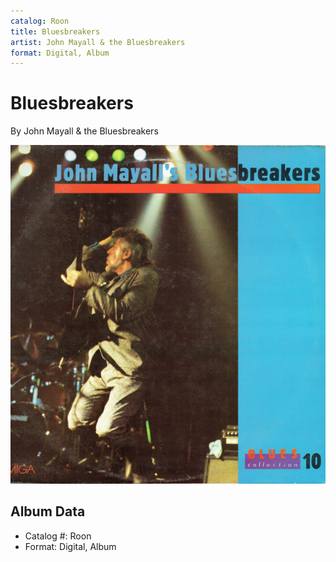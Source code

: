 ```yaml
---
catalog: Roon
title: Bluesbreakers
artist: John Mayall & the Bluesbreakers
format: Digital, Album
---
```


# Bluesbreakers

By John Mayall & the Bluesbreakers

![](../../assets/albumcovers/John_Mayall_and_the_Bluesbreakers-Bluesbreakers.png)

## Album Data

- Catalog #: Roon
- Format: Digital, Album

